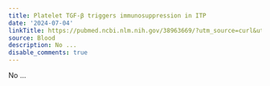 ```yaml
---
title: Platelet TGF-β triggers immunosuppression in ITP
date: '2024-07-04'
linkTitle: https://pubmed.ncbi.nlm.nih.gov/38963669/?utm_source=curl&utm_medium=rss&utm_campaign=journals&utm_content=7603509&fc=None&ff=20240704182601&v=2.18.0.post9+e462414
source: Blood
description: No ...
disable_comments: true
---
```

No ...